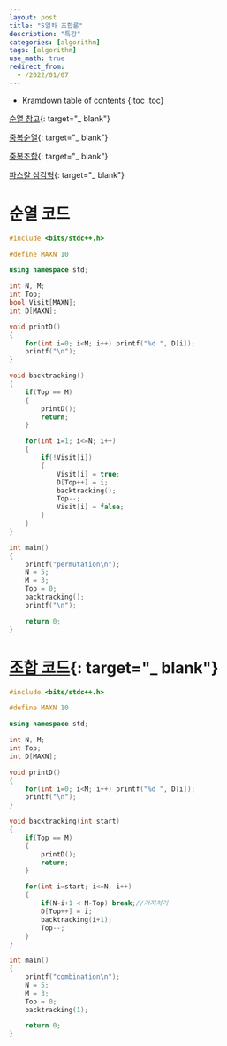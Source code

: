 ```yaml
---
layout: post
title: "5일차 조합론"
description: "특강"
categories: [algorithm]
tags: [algorithm]
use_math: true
redirect_from:
  - /2022/01/07
---
```


* Kramdown table of contents
{:toc .toc} 

[순열 참고](https://www.geeksforgeeks.org/write-a-c-program-to-print-all-permutations-of-a-given-string){: target="_ blank"}

[중복순열](https://www.geeksforgeeks.org/print-all-permutations-with-repetition-of-characters){: target="_ blank"}

[중복조합](https://www.geeksforgeeks.org/combinations-with-repetitions){: target="_ blank"}

[파스칼 삼각형](https://www.geeksforgeeks.org/calculate-ncr-using-pascals-triangle){: target="_ blank"}


# 순열 코드

~~~ c++
#include <bits/stdc++.h>

#define MAXN 10

using namespace std;

int N, M;
int Top;
bool Visit[MAXN];
int D[MAXN];

void printD()
{
    for(int i=0; i<M; i++) printf("%d ", D[i]);
    printf("\n");
}

void backtracking()
{
    if(Top == M)
    {
        printD();
        return;
    }

    for(int i=1; i<=N; i++)
    {
        if(!Visit[i])
        {
            Visit[i] = true;
            D[Top++] = i;
            backtracking();
            Top--;
            Visit[i] = false;
        }
    }
}

int main()
{
    printf("permutation\n");
    N = 5;
    M = 3;
    Top = 0;
    backtracking();
    printf("\n");

    return 0;
}
~~~

# [조합 코드](https://visualgo.net/en/recursion){: target="_ blank"}


~~~ c++
#include <bits/stdc++.h>

#define MAXN 10

using namespace std;

int N, M;
int Top;
int D[MAXN];

void printD()
{
    for(int i=0; i<M; i++) printf("%d ", D[i]);
    printf("\n");
}

void backtracking(int start)
{
    if(Top == M)
    {
        printD();
        return;
    }

    for(int i=start; i<=N; i++)
    {
        if(N-i+1 < M-Top) break;//가지치기
        D[Top++] = i;
        backtracking(i+1);
        Top--;
    }
}

int main()
{
    printf("combination\n");
    N = 5;
    M = 3;
    Top = 0;
    backtracking(1);

    return 0;
}
~~~


